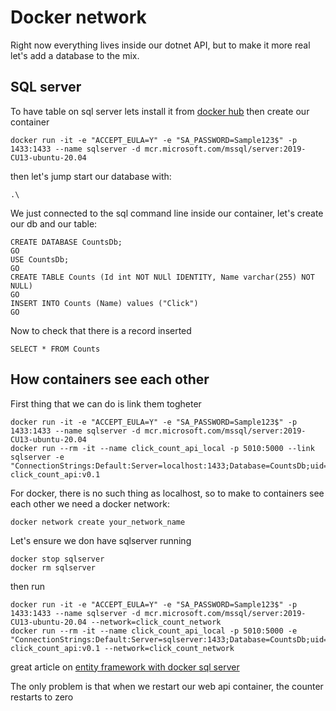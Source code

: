 # Docker network

Right now everything lives inside our dotnet API, but to make it more real let's add a database to the mix.

## SQL server
To have table on sql server lets install it from [docker hub](https://hub.docker.com/_/microsoft-mssql-server)
then create our container
```
docker run -it -e "ACCEPT_EULA=Y" -e "SA_PASSWORD=Sample123$" -p 1433:1433 --name sqlserver -d mcr.microsoft.com/mssql/server:2019-CU13-ubuntu-20.04
```
then let's jump start our database with:
```
.\
```
We just connected to the sql command line inside our container, let's create our db and our table:
```
CREATE DATABASE CountsDb;
GO
USE CountsDb;
GO
CREATE TABLE Counts (Id int NOT NULl IDENTITY, Name varchar(255) NOT NULL)
GO
INSERT INTO Counts (Name) values ("Click")
GO
```
Now to check that there is a record inserted
```
SELECT * FROM Counts
```

## How containers see each other

First thing that we can do is link them togheter
```
docker run -it -e "ACCEPT_EULA=Y" -e "SA_PASSWORD=Sample123$" -p 1433:1433 --name sqlserver -d mcr.microsoft.com/mssql/server:2019-CU13-ubuntu-20.04
docker run --rm -it --name click_count_api_local -p 5010:5000 --link sqlserver -e "ConnectionStrings:Default:Server=localhost:1433;Database=CountsDb;uid=SA;Password=Sample123$;" click_count_api:v0.1
```

For docker, there is no such thing as localhost, so to make to containers see each other  we need a docker network:
```
docker network create your_network_name
```
Let's ensure we don have sqlserver running
```
docker stop sqlserver
docker rm sqlserver
```
then run
```
docker run -it -e "ACCEPT_EULA=Y" -e "SA_PASSWORD=Sample123$" -p 1433:1433 --name sqlserver -d mcr.microsoft.com/mssql/server:2019-CU13-ubuntu-20.04 --network=click_count_network
docker run --rm -it --name click_count_api_local -p 5010:5000 -e "ConnectionStrings:Default:Server=sqlserver:1433;Database=CountsDb;uid=SA;Password=Sample123$;" click_count_api:v0.1 --network=click_count_network
```

great article on [entity framework with docker sql server](https://dzone.com/articles/net-core-and-sql-server-in-docker-part-1-building)

The only problem is that when we restart our web api container, the counter restarts to zero
